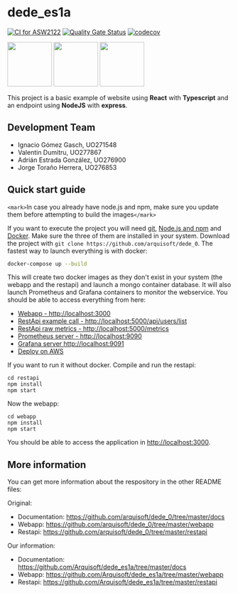 # dede_es1a

[![CI for ASW2122](https://github.com/Arquisoft/dede_es1a/actions/workflows/asw2122.yml/badge.svg)](https://github.com/Arquisoft/dede_es1a/actions/workflows/asw2122.yml)
[![Quality Gate Status](https://sonarcloud.io/api/project_badges/measure?project=Arquisoft_dede_es1a&metric=alert_status)](https://sonarcloud.io/summary/new_code?id=Arquisoft_dede_es1a)
[![codecov](https://codecov.io/gh/Arquisoft/dede_es1a/branch/master/graph/badge.svg?token=MTCR6Luj05)](https://codecov.io/gh/Arquisoft/dede_es1a)

<p float="left">
<img src="https://blog.wildix.com/wp-content/uploads/2020/06/react-logo.jpg" height="100">
<img src="https://miro.medium.com/max/1200/0*RbmfNyhuBb8G3LWh.png" height="100">
<img src="https://miro.medium.com/max/365/1*Jr3NFSKTfQWRUyjblBSKeg.png" height="100">
</p>

This project is a basic example of website using **React** with **Typescript** and an endpoint using **NodeJS** with **express**.
## Development Team

- Ignacio Gómez Gasch, UO271548
- Valentin Dumitru, UO277867
- Adrián Estrada González, UO276900
- Jorge Toraño Herrera, UO276853
## Quick start guide

`<mark>`In case you already have node.js and npm, make sure you update them before attempting to build the images`</mark>`

If you want to execute the project you will need [git](https://git-scm.com/downloads), [Node.js and npm](https://www.npmjs.com/get-npm) and [Docker](https://docs.docker.com/get-docker/). Make sure the three of them are installed in your system. Download the project with `git clone https://github.com/arquisoft/dede_0`. The fastest way to launch everything is with docker:

```bash
docker-compose up --build
```

This will create two docker images as they don't exist in your system (the webapp and the restapi) and launch a mongo container database. It will also launch Prometheus and Grafana containers to monitor the webservice. You should be able to access everything from here:

- [Webapp - http://localhost:3000](http://localhost:3000)
- [RestApi example call - http://localhost:5000/api/users/list](http://localhost:5000/api/users/list)
- [RestApi raw metrics - http://localhost:5000/metrics](http://localhost:5000/metrics)
- [Prometheus server - http://localhost:9090](http://localhost:9090)
- [Grafana server http://localhost:9091](http://localhost:9091)
- [Deploy on AWS](http://3.212.207.144:3000/home)

If you want to run it without docker. Compile and run the restapi:

```shell
cd restapi
npm install
npm start
```

Now the webapp:

```shell
cd webapp
npm install
npm start
```

You should be able to access the application in [http://localhost:3000](http://localhost:3000).

## More information

You can get more information about the respository in the other README files:

Original:
- Documentation: https://github.com/arquisoft/dede_0/tree/master/docs
- Webapp: https://github.com/arquisoft/dede_0/tree/master/webapp
- Restapi: https://github.com/arquisoft/dede_0/tree/master/restapi

Our information:
- Documentation: https://github.com/Arquisoft/dede_es1a/tree/master/docs
- Webapp: https://github.com/Arquisoft/dede_es1a/tree/master/webapp
- Restapi: https://github.com/Arquisoft/dede_es1a/tree/master/restapi

 
